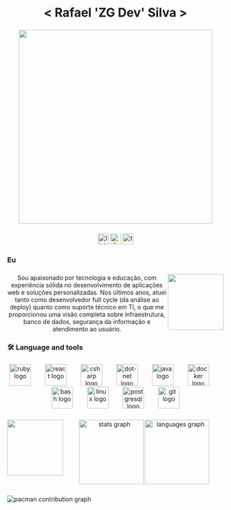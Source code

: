 <h1 align="center">< Rafael 'ZG Dev' Silva ></h1>

###

<div align="center">
  <img height="450" src="https://media3.giphy.com/media/v1.Y2lkPTc5MGI3NjExM3g2anBsdW1vaXVjZzF0dWJnbmtrOGg1dWwyajgyOWtwbWhudndneSZlcD12MV9pbnRlcm5hbF9naWZfYnlfaWQmY3Q9Zw/FcqKy4Kj7XOK0hCW4g/giphy.gif"  />
</div>

###

<div align="center">
  <img src="https://img.shields.io/static/v1?message=LinkedIn&logo=linkedin&label=&color=0077B5&logoColor=white&labelColor=&style=for-the-badge" height="25" alt="linkedin logo"  />
  <img src="https://img.shields.io/static/v1?message=Discord&logo=discord&label=&color=7289DA&logoColor=white&labelColor=&style=for-the-badge" height="25" alt="discord logo"  />
  <img src="https://img.shields.io/static/v1?message=TryHackMe&logo=tryhackme&label=&color=88cc14&logoColor=white&labelColor=&style=for-the-badge" height="25" alt="tryhackme logo"  />
</div>

###

<h3 align="left">Eu</h3>

###

<img align="right" height="130" src="https://media2.giphy.com/media/v1.Y2lkPTc5MGI3NjExcm0zdHc4b2NjeTN2dW11ODcwMGVpbzlvYWRvN2huZHppY3lmeWYxdCZlcD12MV9pbnRlcm5hbF9naWZfYnlfaWQmY3Q9Zw/G5VEnkzWsZ5XvxsnXx/giphy.gif"  />

###

<p align="center">Sou apaixonado por tecnologia e educação, com experiência sólida no desenvolvimento de aplicações web e soluções personalizadas. Nos últimos anos, atuei tanto como desenvolvedor full cycle (da análise ao deploy) quanto como suporte técnico em TI, o que me proporcionou uma visão completa sobre infraestrutura, banco de dados, segurança da informação e atendimento ao usuário.</p>

###

<h3 align="left">🛠 Language and tools</h3>

###

<div align="center">
  <img src="https://cdn.jsdelivr.net/gh/devicons/devicon/icons/ruby/ruby-plain-wordmark.svg" height="50" alt="ruby logo"  />
  <img width="25" />
  <img src="https://cdn.jsdelivr.net/gh/devicons/devicon/icons/react/react-original.svg" height="50" alt="react logo"  />
  <img width="25" />
  <img src="https://cdn.jsdelivr.net/gh/devicons/devicon/icons/csharp/csharp-original.svg" height="50" alt="csharp logo"  />
  <img width="25" />
  <img src="https://cdn.jsdelivr.net/gh/devicons/devicon/icons/dot-net/dot-net-plain-wordmark.svg" height="50" alt="dot-net logo"  />
  <img width="25" />
  <img src="https://cdn.jsdelivr.net/gh/devicons/devicon/icons/java/java-original.svg" height="50" alt="java logo"  />
  <img width="25" />
  <img src="https://cdn.jsdelivr.net/gh/devicons/devicon/icons/docker/docker-plain-wordmark.svg" height="50" alt="docker logo"  />
  <img width="25" />
  <img src="https://cdn.simpleicons.org/gnubash/4EAA25" height="50" alt="bash logo"  />
  <img width="25" />
  <img src="https://cdn.jsdelivr.net/gh/devicons/devicon/icons/linux/linux-original.svg" height="50" alt="linux logo"  />
  <img width="25" />
  <img src="https://cdn.jsdelivr.net/gh/devicons/devicon/icons/postgresql/postgresql-plain-wordmark.svg" height="50" alt="postgresql logo"  />
  <img width="25" />
  <img src="https://cdn.jsdelivr.net/gh/devicons/devicon/icons/git/git-original.svg" height="50" alt="git logo"  />
</div>

###

<img align="left" height="130" src="https://media4.giphy.com/media/v1.Y2lkPTc5MGI3NjExd2xlczl4bWN3M3lybWUxNm5wMzdvNWtnam5wbWlhbGQwN2UxMnFtNCZlcD12MV9pbnRlcm5hbF9naWZfYnlfaWQmY3Q9Zw/nv71Yj316OHQXq3rcv/giphy.gif"  />

###

<div align="center">
  <img src="https://github-readme-stats.vercel.app/api?username=Rafazg&hide_title=false&hide_rank=false&show_icons=true&include_all_commits=true&count_private=true&disable_animations=false&theme=dracula&locale=en&hide_border=false&order=1" height="150" alt="stats graph"  />
  <img src="https://github-readme-stats.vercel.app/api/top-langs?username=Rafazg&locale=en&hide_title=false&layout=compact&card_width=320&langs_count=5&theme=dracula&hide_border=false&order=2" height="150" alt="languages graph"  />
</div>

###

<picture>
  <source media="(prefers-color-scheme: dark)" srcset="https://raw.githubusercontent.com/Rafazg/Rafazg/output/pacman-contribution-graph-dark.svg">
  <source media="(prefers-color-scheme: light)" srcset="https://raw.githubusercontent.com/Rafazg/Rafazg/output/pacman-contribution-graph.svg">
  <img alt="pacman contribution graph" src="https://raw.githubusercontent.com/Rafazg/Rafazg/output/pacman-contribution-graph.svg">
</picture>

###
